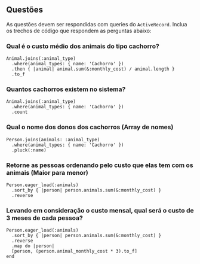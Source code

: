 ## Questões

As questões devem ser respondidas com queries do `ActiveRecord`.
Inclua os trechos de código que respondem as perguntas abaixo:

### Qual é o custo médio dos animais do tipo cachorro?

```
Animal.joins(:animal_type)
  .where(animal_types: { name: 'Cachorro' })
  .then { |animal| animal.sum(&:monthly_cost) / animal.length }
  .to_f
```

### Quantos cachorros existem no sistema?

```
Animal.joins(:animal_type)
  .where(animal_types: { name: 'Cachorro' })
  .count
```

### Qual o nome dos donos dos cachorros (Array de nomes)

```
Person.joins(animals: :animal_type)
  .where(animal_types: { name: 'Cachorro' })
  .pluck(:name)
```

### Retorne as pessoas ordenando pelo custo que elas tem com os animais (Maior para menor)

```
Person.eager_load(:animals)
  .sort_by { |person| person.animals.sum(&:monthly_cost) }
  .reverse
```

### Levando em consideração o custo mensal, qual será o custo de 3 meses de cada pessoa?

```
Person.eager_load(:animals)
  .sort_by { |person| person.animals.sum(&:monthly_cost) }
  .reverse
  .map do |person|
  [person, (person.animal_monthly_cost * 3).to_f]
end
```
